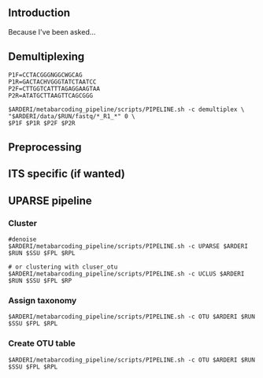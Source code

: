 ## Introduction
Because I've been asked...

## Demultiplexing
```
P1F=CCTACGGGNGGCWGCAG
P1R=GACTACHVGGGTATCTAATCC
P2F=CTTGGTCATTTAGAGGAAGTAA
P2R=ATATGCTTAAGTTCAGCGGG

$ARDERI/metabarcoding_pipeline/scripts/PIPELINE.sh -c demultiplex \
"$ARDERI/data/$RUN/fastq/*_R1_*" 0 \
$P1F $P1R $P2F $P2R
```
## Preprocessing


## ITS specific (if wanted)

## UPARSE pipeline

### Cluster
```
#denoise
$ARDERI/metabarcoding_pipeline/scripts/PIPELINE.sh -c UPARSE $ARDERI $RUN $SSU $FPL $RPL

# or clustering with cluser_otu
$ARDERI/metabarcoding_pipeline/scripts/PIPELINE.sh -c UCLUS $ARDERI $RUN $SSU $FPL $RP
```

### Assign taxonomy
```
$ARDERI/metabarcoding_pipeline/scripts/PIPELINE.sh -c OTU $ARDERI $RUN $SSU $FPL $RPL
```

### Create OTU table
```
$ARDERI/metabarcoding_pipeline/scripts/PIPELINE.sh -c OTU $ARDERI $RUN $SSU $FPL $RPL
```
